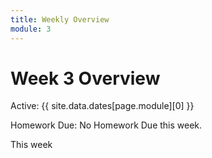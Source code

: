 ```yaml
---
title: Weekly Overview
module: 3
---
```


# Week 3 Overview <br />

Active: {{ site.data.dates[page.module][0] }}

Homework Due: No Homework Due this week.


This week
